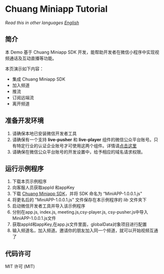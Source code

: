 # Chuang Miniapp Tutorial

*Read this in other languages [English](README.md)*

## 简介

本 Demo 基于 Chuang Miniapp SDK 开发，能帮助开发者在微信小程序中实现视频通话及互动直播等功能。

本页演示如下内容：

* 集成 Chuang Miniapp SDK
* 加入频道
* 推流
* 订阅远端流
* 离开频道

## 准备开发环境

1. 请确保本地已安装微信开发者工具
2. 请确保有一个支持 **live-pusher** 和 **live-player** 组件的微信公众平台账号。只有特定行业的认证企业账号才可使用这两个组件。详情请[点击这里](https://developers.weixin.qq.com/miniprogram/dev/component/live-player.html)
3. 请确保在微信公众平台账号的开发设置中，给予相应的域名请求权限。

## 运行示例程序
 
1. 下载本页示例程序
2. 向客服人员获取appId 和appKey    	
3. 下载 [Chuang Miniapp SDK](https://www.chuangcache.com/docs/vcloudDocs.html#SDKDownload)，并将 SDK 命名为 “MiniAPP-1.0.0.1.js"
4. 将更名后的 "MiniAPP-1.0.0.1.js" 文件保存在本示例程序的 *lib* 文件夹下
5. 启动微信开发者工具并导入该示例程序
6. 分别在app.js, index.js, meeting.js,csy-player.js, csy-pusher.js中导入MiniAPP-1.0.0.1.js文件
7. 获取appId和appKey,在app.js文件里面，globalData对象项目进行配置
8. 输入频道名，加入频道。邀请你的朋友加入同一个频道，就可以开始视频互通了


## 代码许可

MIT 许可 (MIT)
